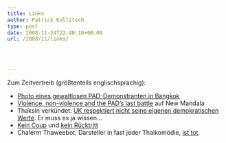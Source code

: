 ```yaml
---
title: Links
author: Patrick Kollitsch
type: post
date: 2008-11-24T22:40:18+00:00
url: /2008/11/links/




---
```

Zum Zeitvertreib (gr&ouml;&szlig;tenteils englischsprachig):

  * [Photo eines gewaltlosen <span class="caps">PAD</span>-Demonstranten in Bangkok][1]
  * [Violence, non-violence and the <span class="caps">PAD</span>&rsquo;s last battle][2] auf New Mandala
  * Thaksin verk&uuml;ndet: [UK respektiert nicht seine eigenen demokratischen Werte][3]. Er muss es ja wissen...
  * [Kein Coup][4] und [kein R&uuml;cktritt][5]
  * Chalerm Thaweebot, Darsteller in fast jeder Thaikom&ouml;die, [ist tot][6].

 [1]: http://www.telegraph.co.uk/news/picturegalleries/picturesoftheday/3511224/Pictures-of-the-day-24-November-2008.html?image=14
 [2]: http://rspas.anu.edu.au/rmap/newmandala/2008/11/25/violence-non-violence-and-the-pads-last-battle/
 [3]: http://www.nationmultimedia.com/topstory/read.php?newsid=30089310
 [4]: http://nationmultimedia.com/2008/11/25/politics/politics_30089364.php
 [5]: http://nationmultimedia.com/2008/11/25/politics/politics_30089383.php
 [6]: http://www.nationmultimedia.com/breakingnews/read.php?newsid=30089232